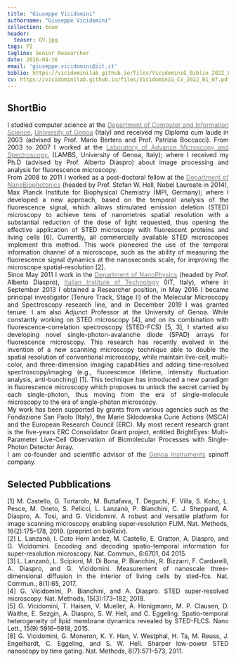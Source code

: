 ```yaml
---
title: "Giuseppe Vicidomini"
authorname: "Giuseppe Vicidomini"
collection: team
header:
  teaser: GV.jpg
tags: PI
tagline: Senior Researcher
date: 2016-04-16
email: 'giuseppe.vicidomini@iit.it'
biblio: https://vicidominilab.github.io/files/VicidominiG_Biblio_2022_01_07.pdf
cv: https://vicidominilab.github.io/files/VicidominiG_CV_2022_01_07.pdf
---
```


<h2>ShortBio</h2>
<p align= "justify">
I studied computer science at the <a href="https://www.dibris.unige.it"><span style="color:gray">Department of Computer and Information Science</span></a>, <a href="https://unige.it/en/"><span style="color:gray">University of Genoa</span></a> (Italy) and received my Diploma cum laude in 2003 (advised by Prof. Mario Bertero and Prof. Patrizia Boccacci). From 2003 to 2007 I worked at the <a href="http://www.lambs.it"><span style="color:gray">Laboratory of Advance Microscopy and Spectroscopy</span></a>, (LAMBS, University of Genoa, Italy); where I received my Ph.D (advised by Prof. Alberto Diaspro) about image processing and analysis for fluorescence microscopy.
<br>
From 2008 to 2011 I worked as a post-doctoral fellow at the <a href="https://www.mpibpc.mpg.de/hell/"><span style="color:gray">Department of NanoBiophotonics</span></a> (headed by Prof. Stefan W. Hell, Nobel Laureate in 2014), Max Planck Institute for Biophysical Chemistry (MPI, Germany); where I developed a new approach, based on the temporal analysis of the fluorescence signal, which allows stimulated emission deletion (STED) microscopy to achieve tens of nanometres spatial resolution with a substantial reduction of the dose of light requested, thus opening the effective application of STED microscopy with fluorescent proteins and living cells [6]. Currently, all commercially available STED microscopes implement this method. This work pioneered the use of the temporal information channel of a microscope, such as the ability of measuring the fluorescence signal dynamics at the nanoseconds scale, for improving the microscope spatial-resolution [2].
<br>
Since May 2011 I work in the <a href="https://www.iit.it/research/lines/nanoscopy-nic-iit"><span style="color:gray">Department of NanoPhysics</span></a> (headed by Prof. Alberto Diaspro), <a href="https://www.iit.it/"><span style="color:gray">Italian Institute of Technology</span></a> (IIT, Italy), where in September 2013 I obtained a Researcher position, in May 2016 I became principal investigator (Tenure Track, Stage II) of the Molecular Microscopy and Spectroscopy research line, and in December 2019 I was granted tenure. I am also Adjunct Professor at the University of Genoa. While constantly working on STED microscopy [4], and on its combination with fluorescence-correlation spectroscopy (STED-FCS) [5, 3], I started also developing novel single-photon-avalanche diode (SPAD) arrays for fluorescence microscopy. This research has recently evolved in the invention of a new scanning microscopy technique able to double the spatial resolution of conventional microscopy, while maintain live-cell, multi-color, and three-dimension imaging capabilities and adding time-resolved spectroscopy/imaging (e.g., fluorescence lifetime, intensity fluctuation analysis, anti-bunching) [1]. This technique has introduced a new paradigm in fluorescence microscopy which proposes to unlock the secret carried by each single-photon, thus moving from the era of single-molecule microscopy to the era of single-photon microscopy. 
<br>
My work has been supported by grants from various agencies such as the Fondazione San Paolo (Italy), the Marie Sklodowska Curie Actions (MSCA) and the European Research Council (ERC). My most recent research grant is the five-years ERC Consolidator Grant project, entitled BrightEyes: Multi-Parameter Live-Cell Observation of Biomolecular Processes with Single-Photon Detector Array.
<br>
I am co-founder and scientific advisor of the <a href="https://www.genoainstruments.com"><span style="color:gray">Genoa Instruments</span></a> spinoff company. 
  
<h2>Selected Pubblications</h2>
<p align= "justify">
[1] M. Castello, G. Tortarolo, M. Buttafava, T. Deguchi, F. Villa, S. Koho, L. Pesce, M. Oneto, S. Pelicci, L. Lanzanò, P. Bianchini, C. J. Sheppard, A. Diaspro, A. Tosi, and G. Vicidomini. A robust and versatile platform for image scanning microscopy enabling super-resolution FLIM. Nat. Methods, 16(2):175–178, 2019. (preprint on bioRxiv).
<br>
[2] L. Lanzanò, I. Coto Hern ́andez, M. Castello, E. Gratton, A. Diaspro, and G. Vicidomini. Encoding and decoding spatio-temporal information for super-resolution microscopy. Nat. Commun., 6:6701, 04 2015.
<br>
[3] L. Lanzanò, L. Scipioni, M. Di Bona, P. Bianchini, R. Bizzarri, F. Cardarelli, A. Diaspro, and G. Vicidomini. Measurement of nanoscale three-dimensional diffusion in the interior of living cells by sted-fcs. Nat. Commun., 8(1):65, 2017.
<br>
[4] G. Vicidomini, P. Bianchini, and A. Diaspro. STED super-resolved microscopy. Nat. Methods, 15(3):173–182, 2018.
<br>
[5] G. Vicidomini, T. Haisen, V. Mueller, A. Honigmann, M. P. Clausen, D. Waithe, E. Sezgin, A. Diaspro, S. W. Hell, and C. Eggeling. Spatio-temporal heterogeneity of lipid membrane dynamics revealed by STED-FLCS. Nano Lett., 15(9):5916–5918, 2015.
<br>
[6] G. Vicidomini, G. Moneron, K. Y. Han, V. Westphal, H. Ta, M. Reuss, J. Engelhardt, C. Eggeling, and S. W. Hell. Sharper low-power STED nanoscopy by time gating. Nat. Methods, 8(7):571–573, 2011.


  

